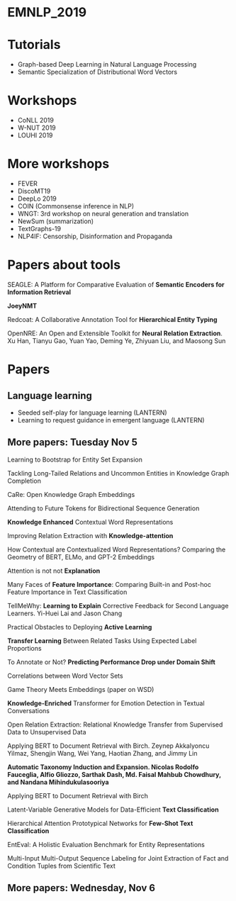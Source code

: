 # EMNLP_2019

# Tutorials

- Graph-based Deep Learning in Natural Language
Processing
- Semantic Specialization of Distributional Word Vectors

# Workshops

- CoNLL 2019
- W-NUT 2019
- LOUHI 2019

# More workshops

- FEVER
- DiscoMT19
- DeepLo 2019
- COIN (Commonsense inference in NLP)
- WNGT: 3rd workshop on neural generation and translation
- NewSum (summarization)
- TextGraphs-19
- NLP4IF: Censorship, Disinformation and Propaganda

# Papers about tools

SEAGLE: A Platform for Comparative Evaluation of **Semantic Encoders for Information Retrieval**

**JoeyNMT**

Redcoat: A Collaborative Annotation Tool for **Hierarchical Entity Typing**

OpenNRE: An Open and Extensible Toolkit for **Neural Relation Extraction**. Xu Han, Tianyu Gao, Yuan Yao, Deming Ye, Zhiyuan Liu, and Maosong Sun  

# Papers

## Language learning
 
- Seeded self-play for language learning (LANTERN)
- Learning to request guidance in emergent language (LANTERN)

## More papers: Tuesday Nov 5

Learning to Bootstrap for Entity Set Expansion

Tackling Long-Tailed Relations and Uncommon Entities in Knowledge Graph Completion

CaRe: Open Knowledge Graph Embeddings

Attending to Future Tokens for Bidirectional Sequence Generation

**Knowledge Enhanced** Contextual Word Representations

Improving Relation Extraction with **Knowledge-attention**

How Contextual are Contextualized Word Representations? Comparing the Geometry of BERT, ELMo, and GPT-2 Embeddings

Attention is not not **Explanation**

Many Faces of **Feature Importance**: Comparing Built-in and Post-hoc Feature Importance in Text Classification

TellMeWhy: **Learning to Explain** Corrective Feedback for Second Language Learners. Yi-Huei Lai and Jason Chang

Practical Obstacles to Deploying **Active Learning**

**Transfer Learning** Between Related Tasks Using Expected Label Proportions

To Annotate or Not? **Predicting Performance Drop under Domain Shift**

Correlations between Word Vector Sets

Game Theory Meets Embeddings (paper on WSD)

**Knowledge-Enriched** Transformer for Emotion Detection in Textual Conversations

Open Relation Extraction: Relational Knowledge Transfer from Supervised Data to Unsupervised Data

Applying BERT to Document Retrieval with Birch. Zeynep Akkalyoncu Yilmaz, Shengjin Wang, Wei Yang, Haotian Zhang, and Jimmy Lin  

**Automatic Taxonomy Induction and Expansion. Nicolas Rodolfo Fauceglia, Alfio Gliozzo, Sarthak Dash, Md. Faisal Mahbub Chowdhury, and Nandana Mihindukulasooriya**

Applying BERT to Document Retrieval with Birch

Latent-Variable Generative Models for Data-Efficient **Text Classification**

Hierarchical Attention Prototypical Networks for **Few-Shot Text Classification**

EntEval: A Holistic Evaluation Benchmark for Entity Representations

Multi-Input Multi-Output Sequence Labeling for Joint Extraction of Fact and Condition Tuples from Scientific Text

## More papers: Wednesday, Nov 6
